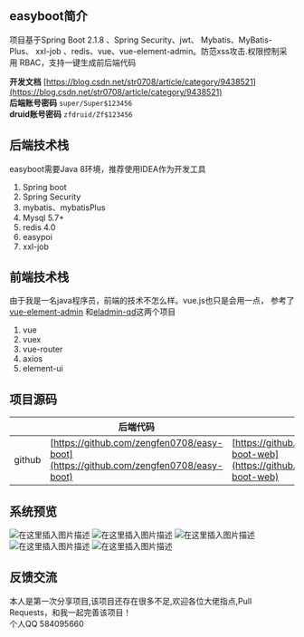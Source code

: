 ## easyboot简介
项目基于Spring Boot 2.1.8 、Spring Security、jwt、 Mybatis、MyBatis-Plus、 xxl-job 、redis、vue、vue-element-admin。防范xss攻击.权限控制采用 RBAC，支持一键生成前后端代码

**开发文档**  [https://blog.csdn.net/str0708/article/category/9438521](https://blog.csdn.net/str0708/article/category/9438521)<br/>
**后端账号密码** ```super/Super$123456```<br/>
**druid账号密码** ```zfdruid/Zf$123456```

## 后端技术栈
easyboot需要Java 8环境，推荐使用IDEA作为开发工具
 1. Spring boot 
 2. Spring Security
 3. mybatis、mybatisPlus
 4. Mysql 5.7+
 5. redis 4.0
 6. easypoi
 7. xxl-job
## 前端技术栈
由于我是一名java程序员，前端的技术不怎么样。vue.js也只是会用一点， 参考了[vue-element-admin](https://panjiachen.github.io/vue-element-admin-site/zh/guide/) 和[eladmin-qd](https://github.com/elunez/eladmin-qd)这两个项目
1. vue
2. vuex
3. vue-router
4. axios
5. element-ui
## 项目源码
|  | 后端代码 | 前端代码 |
|--|--|--|
| github|[https://github.com/zengfen0708/easy-boot](https://github.com/zengfen0708/easy-boot) | [https://github.com/zengfen0708/easy-boot-web](https://github.com/zengfen0708/easy-boot-web) |
## 系统预览
![在这里插入图片描述](https://img-blog.csdnimg.cn/20191019195441812.png?x-oss-process=image/watermark,type_ZmFuZ3poZW5naGVpdGk,shadow_10,text_aHR0cHM6Ly9ibG9nLmNzZG4ubmV0L3N0cjA3MDg=,size_16,color_FFFFFF,t_70)
![在这里插入图片描述](https://img-blog.csdnimg.cn/20191019195649366.png?x-oss-process=image/watermark,type_ZmFuZ3poZW5naGVpdGk,shadow_10,text_aHR0cHM6Ly9ibG9nLmNzZG4ubmV0L3N0cjA3MDg=,size_16,color_FFFFFF,t_70)
![在这里插入图片描述](https://img-blog.csdnimg.cn/20191019195710462.png?x-oss-process=image/watermark,type_ZmFuZ3poZW5naGVpdGk,shadow_10,text_aHR0cHM6Ly9ibG9nLmNzZG4ubmV0L3N0cjA3MDg=,size_16,color_FFFFFF,t_70)
![在这里插入图片描述](https://img-blog.csdnimg.cn/20191019195816906.png?x-oss-process=image/watermark,type_ZmFuZ3poZW5naGVpdGk,shadow_10,text_aHR0cHM6Ly9ibG9nLmNzZG4ubmV0L3N0cjA3MDg=,size_16,color_FFFFFF,t_70)
![在这里插入图片描述](https://img-blog.csdnimg.cn/20191019200100812.png?x-oss-process=image/watermark,type_ZmFuZ3poZW5naGVpdGk,shadow_10,text_aHR0cHM6Ly9ibG9nLmNzZG4ubmV0L3N0cjA3MDg=,size_16,color_FFFFFF,t_70)
## 反馈交流
本人是第一次分享项目,该项目还存在很多不足,欢迎各位大佬指点,Pull Requests，和我一起完善该项目！<br/>
个人QQ 584095660